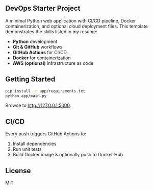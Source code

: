 ## DevOps Starter Project

A minimal Python web application with CI/CD pipeline, Docker containerization, and optional cloud deployment files.
This template demonstrates the skills listed in my resume:
- **Python** development
- **Git & GitHub** workflows
- **GitHub Actions** for CI/CD
- **Docker** for containerization
- **AWS (optional)** infrastructure as code

## Getting Started

```bash
pip install -r app/requirements.txt
python app/main.py
```

Browse to http://127.0.0.1:5000.

## CI/CD

Every push triggers GitHub Actions to:
1. Install dependencies
2. Run unit tests
3. Build Docker image & optionally push to Docker Hub

## License

MIT
